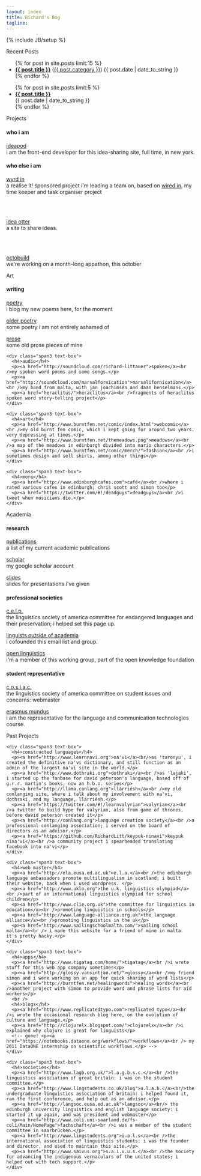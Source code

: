 ```yaml
---
layout: index
title: Richard's Bog
tagline: 
---
```

{% include JB/setup %}

<div class="icons-bar">
  <div class="container-fluid">
    <div class="row-fluid">
      <div class="span1 offset2">
          <a href="https://github.com/RichardLitt"><i class="icon-github">
          </i>
        </a>
      </div>
      <div class="span1">
          <a href="http://www.facebook.com/richard.littauer"><i class="icon-facebook">
          </i>
        </a>
      </div>
      <div class="span1">
          <a href="http://twitter.com/#!/richlitt"><i class="icon-twitter">
          </i>
        </a>
      </div>
      <div class="span1">
          <a href="http://gplus.to/richlitt"><i class="icon-google-plus">
          </i>
        </a>
      </div>
      <div class="span1">
          <a href="http://richfenne.tumblr.com"><i class="icon-tumblr">
          </i>
        </a>
      </div>
      <div class="span1">
          <a href="http://uk.linkedin.com/pub/richard-littauer/29/576/197"><i class="icon-linkedin">
          </i>
        </a>
      </div>
      <div class="span1">
          <a href="http://www.youtube.com/user/Rich0Fenn"><i class="icon-youtube">
          </i>
        </a>
      </div>
      <div class="span1">
          <a href="http://stackoverflow.com/users/1166929/richlitt"><i class="icon-stackexchange">
          </i>
        </a>
      </div>
      <div class="span1">
        <a href="https://www.gittip.com/richlitt/"><i class="icon-gittip">
        </i>
        </a>
      </div>
      <div class="span1">
      </div>
    </div>
  </div>
</div>

<div class="title" id="blog-posts">
  <i class="icon-keyboard">
  </i>
  Recent Posts
</div> 

<div class="hidden-phone">
  <ul class="posts">
    {% for post in site.posts limit:15 %}
      <li class="posts-title"><span class="alignleft"><a href="{{ BASE_PATH }}{{ post.url }}"><b>{{ post.title }}</b></a> (<a href="{{ BASE_PATH }}categories.html#{{ post.category }}-ref">{{ post.category }}</a>)</span> <span class="alignright">{{ post.date | date_to_string }}</span></li>
    {% endfor %}
  </ul>
</div>

<div class="visible-phone">
  <ul class="posts">
    {% for post in site.posts limit:5 %}
      <li class="posts-title"><span><a href="{{ BASE_PATH }}{{ post.url }}"><b>{{ post.title }}</b></a></span><br /><span>{{ post.date | date_to_string }}</span></li>
    {% endfor %}
  </ul>
</div>

<div class="title" id="projects">
  <i class="icon-coffee">
  </i>
  Projects
</div> 

<div class="container-fluid">
  <div class="row-fluid">
    <div class="span3 text-box">
      <h4>who i am</h4>
      <p><a href="http://www.ideapod.com">ideapod</a><br />i am the front-end developer for this idea-sharing site, full time, in new york.</p>
    </div>
    <div class="span3 text-box">
      <h4>who else i am</h4>
      <p><a href="http://wyrdin.com/">wyrd in</a><br />a realise it! sponsored project i'm leading a team on, based on <a href="https://github.com/RichardLitt/wired-in/">wired in</a>, my time keeper and task organiser project</p>
    </div>
    <div class="span3 text-box">
      <br /><br />
      <p><a href="http://www.ideaotter.com/">idea otter</a><br />a site to share ideas.</p>
    </div>
    <div class="span3 text-box">
      <br /><br />
      <p><a href="http://www.octobuild.com/">octobuild</a><br />we're working on a month-long appathon, this october</p>
    </div>
  </div>
</div>


<div class="title" id="art">
  <i class="icon-camera-retro">
  </i>
  Art
</div> 

<div class="container-fluid">
  <div class="row-fluid">
    <div class="span3 text-box">
      <h4>writing</h4>
      <p><a href="categories.html#poetry-ref">poetry</a><br />i blog my new poems here, for the moment</p>
      <p><a href="http://www.burntfen.net/poetry">older poetry</a><br />some poetry i am not entirely ashamed of</p>
      <p><a href="http://www.burntfen.net/prose">prose</a><br />some old prose pieces of mine</p>
    </div>

    <div class="span3 text-box">
      <h4>audio</h4>
      <p><a href="http://soundcloud.com/richard-littauer">spoken</a><br />my spoken word poems and some songs.</p>
      <p><a href="http://soundcloud.com/marsalfornication">marsalifornication</a><br />my band from malta, with jan joachimsen and daan henselmans.</p>
      <p><a href="heraclitus/">heraclitus</a><br />fragments of heraclitus spoken word story-telling project</p>
    </div>

    <div class="span3 text-box">
      <h4>art</h4>
      <p><a href="http://www.burntfen.net/comic/index.html">webcomic</a><br />my old burnt fen comic, which i kept going for around two years. very depressing at times.</p>
      <p><a href="http://www.burntfen.net/themeadows.png">meadows</a><br />a map of the meadows in edinburgh divided into mario characters.</p>
      <p><a href="http://www.burntfen.net/comic/merch/">fashion</a><br />i sometimes design and sell shirts, among other things</p>
    </div>

    <div class="span3 text-box">
      <h4>more</h4>
      <p><a href="http://www.edinburghcafes.com">café</a><br />where i rated various cafes in edinburgh; chris scott and simon too</p>
      <p><a href="https://twitter.com/#!/deadguys">deadguys</a><br />i tweet when musicians die.</p>
    </div>
  </div>
</div>

<div class="title" id="linguistics">
  <i class="icon-book">
  </i>
  Academia
</div> 

<div class="container-fluid row-fluid">
  <div class="span4 text-box">
    <h4>research</h4>
    <p><a href="http://www.burntfen.com/publications.html">publications</a><br />a list of my current academic publications</p>
    <p><a href="http://scholar.google.com/citations?hl=en&amp;user=X2UD62YAAAAJ">scholar</a><br />my google scholar account</p>
    <p><a href="http://www.slideshare.net/RichLitt">slides</a><br />slides for presentations i've given</p>
  </div>

  <div class="span4 text-box">
    <h4>professional societies</h4>
      <p><a href="http://lsacelp.org/">c.e.l.p.</a><br />the linguistics society of america committee for endangered languages and their preservation; i helped set this page up.</p>
      <p><a href="http://groups.google.com/group/ling-outside">linguists outside of academia</a><br />i cofounded this email list and group.</p>
      <p><a href="http://linguistics.okfn.org/">open linguistics</a><br />i'm a member of this working group, part of the open knowledge foundation</p>
  </div>

  <div class="span4 text-box">
    <h4>student representative</h4>
    <p><a href="https://lsadc.org/">c.o.s.i.a.c.</a><br />the linguistics society of america committee on student issues and concerns: webmaster</p>
    <p><a href="http://em-a.eu/">erasmus mundus</a><br />i am the representative for the  language and communication technologies course.</p>
  </div>

</div>


<!-- 
<div class="title" id="real-life">
  Real Life
</div> 

<div class="container-fluid">
  <div class="row-fluid">
    <div class="span3 text-box">
      <i>i love to do these things. drop a line if you do, too. always looking for others.</i>
      <p>
      <b>mountains:</b> ski mountaineer trek climb <br/>
      <b>waters:</b> sail canoe kayak fly-fish<br />
      <b>hills:</b> slackline hike camp trudge bird-watch <br />
      <b>cities:</b> bike walk explore dumpster-dive <br /></p>
      <p>i am also an avid <a href="http://www.couchsurfing.org/people/richardlitt"><b>couch surfer</b></a>.</p>
    </div>
    <div class="span9"></div>
  </div>
</div> 
-->

<div class="title" id="fossils">
  <i class="icon-beer">
  </i>
  Past Projects
</div> 

<div class="container-fluid">
  <div class="row-fluid">

    <div class="span3 text-box">
      <h4>constructed languages</h4>
      <p><a href="http://www.learnnavi.org">na'vi</a><br/>as 'taronyu', i created the definitive na'vi dictionary, and still function as an admin of the largest na'vi site in the world.</p>
      <p><a href="http://www.dothraki.org">dothraki</a><br />as 'lajaki', i started up the fanbase for david peterson's language, based off of g.r.r. martin's books, now an h.b.o. series</p>
      <p><a href="http://llama.conlang.org">llárriésh</a><br />my old conlanging site, where i talk about my involvement with na'vi, dothraki, and my language, llárriésh.</p>
      <p><a href="https://twitter.com/#!/learnvalyrian">valyrian</a><br />a twitter to build hype for valyrian, also from game of thrones, before david peterson created it</p>
      <p><a href="http://conlang.org">language creation society</a><br />a professional conlanging association; i served on the board of directors as an advisor.</p>
      <p><a href="https://github.com/RichardLitt/keypuk-ninavi">keypuk nìna'vi</a><br />a community project i spearheaded translating facebook into na'vi</p>
    </div>

    <div class="span3 text-box">
      <h4>web master</h4>
      <p><a href="http://ela.eusa.ed.ac.uk">e.l.a.</a><br />the edinburgh language ambassadors promote multilingualism in scotland; i built their website, back when i used wordpress. </p>
      <p><a href="http://www.uklo.org">the u.k. linguistics olympiad</a><br />part of an international linguistics olympiad for school children</p>
      <p><a href="http://www.clie.org.uk">the committee for linguistics in education</a><br />promoting linguistics in schools</p>
      <p><a href="http://www.language-alliance.org.uk">the language alliance</a><br />promoting linguistics in the uk</p>
      <p><a href="http://www.sailingschoolmalta.com/">sailing school malta</a><br /> i made this website for a friend of mine in malta. it's pretty hacky.</p>
    </div>

    <div class="span3 text-box">
      <h4>apps</h4>
      <p><a href="http://www.tigatag.com/home/">tigatag</a><br />i wrote stuff for this web app company sometimes</p>
      <p><a href="http://glossy.vansintjan.net/">glossy</a><br />my friend simon and i were working on an app for quick sharing of word lists</p>
      <p><a href="http://burntfen.net/healingwords">healing words</a><br />another project with simon to provide word and phrase lists for aid workers</p>
      <br />
      <h4>blogs</h4>
      <p><a href="http://www.replicatedtypo.com">replicated typo</a><br />i wrote the occasional research blog here, on the evolution of culture and language.</p>
      <p><a href="http://clojurelx.blogspot.com/">clojurelx</a><br />i explained why clojure is great for linguists</p>
      <!-- gone! <p><a href="https://notebooks.dataone.org/workflows/">workflows</a><br /> my 2011 DataONE internship on scientific workflows.</p> -->
    </div>

    <div class="span3 text-box">
      <h4>societies</h4>
      <p><a href="http://www.lagb.org.uk/">l.a.g.b.s.c.</a><br />the linguistics association of great britain: i was on the student committee.</p>
      <p><a href="http://www.lingstudents.co.uk/blog">u.l.a.b.</a><br/>the undergraduate linguistics association of britain: i helped found it, ran the first conference, and help out as an advisor.</p>
      <p><a href="http://langsoc.eusa.ed.ac.uk">langsoc</a><br/> the edinburgh university linguistics and english language society: i started it up again, and was president and webmaster</p>
      <p><a href="http://www.coli.uni-saarland.de/fs-coli/Main/HomePage">fachschaft</a><br />i was a member of the student committee in saarbrücken.</p>
      <p><a href="http://www.lingstudents.org">i.a.l.s</a><br />the international association of linguistics students: i was the founder and director, and used to maintain this site.</p>
      <p><a href="http://www.saivus.org">s.a.i.v.u.s.</a><br />the society for advancing the indigenous vernaculars of the united states; i helped out with tech support.</p>
    </div>
  </div>
</div>
